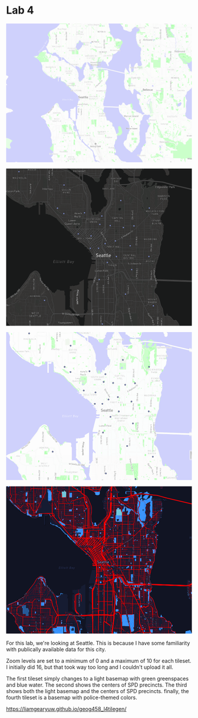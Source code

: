 # Lab 4

![tileset1](img/tile1.png)

![tileset2](img/tile2.png)

![tileset3](img/tile3.png)

![tileset4](img/tile4.png)

For this lab, we're looking at Seattle. This is because I have some familiarity with publically available data for this city. 

Zoom levels are set to a minimum of 0 and a maximum of 10 for each tileset. I initially did 16, but that took way too long and I couldn't upload it all.

The first tileset simply changes to a light basemap with green greenspaces and blue water. The second shows the centers of SPD precincts. The third shows both the light basemap and the centers of SPD precincts. finally, the fourth tileset is a basemap with police-themed colors. 

https://liamgearyuw.github.io/geog458_l4tilegen/